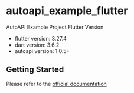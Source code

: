 # autoapi_example_flutter

AutoAPI Example Project Flutter Version

- flutter version: 3.27.4
- dart version: 3.6.2
- autoapi version: 1.0.5+

## Getting Started

Please refer to the [official documentation](https://www.apisorcery.com)
